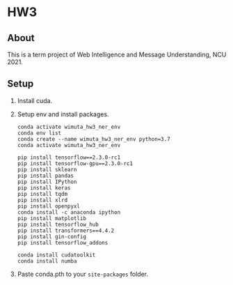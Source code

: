# HW3

## About

This is a term project of Web Intelligence and Message Understanding, NCU 2021.

## Setup

1. Install cuda.

2. Setup env and install packages.

    ``` powershell=
    conda activate wimuta_hw3_ner_env
    conda env list
    conda create --name wimuta_hw3_ner_env python=3.7
    conda activate wimuta_hw3_ner_env

    pip install tensorflow==2.3.0-rc1
    pip install tensorflow-gpu==2.3.0-rc1
    pip install sklearn
    pip install pandas
    pip install IPython
    pip install keras
    pip install tqdm
    pip install xlrd
    pip install openpyxl
    conda install -c anaconda ipython
    pip install matplotlib
    pip install tensorflow_hub
    pip install transformers==4.4.2
    pip install gin-config
    pip install tensorflow_addons

    conda install cudatoolkit
    conda install numba
    ```

3. Paste conda.pth to your `site-packages` folder.

